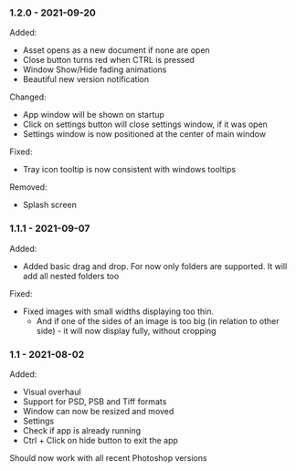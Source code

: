 ### 1.2.0 - 2021-09-20

Added:
- Asset opens as a new document if none are open
- Close button turns red when CTRL is pressed
- Window Show/Hide fading animations
- Beautiful new version notification

Changed:
- App window will be shown on startup
- Click on settings button will close settings window, if it was open
- Settings window is now positioned at the center of main window

Fixed:
- Tray icon tooltip is now consistent with windows tooltips

Removed:
- Splash screen

### 1.1.1 - 2021-09-07

Added:
- Added basic drag and drop. For now only folders are supported. It will add all nested folders too

Fixed:
- Fixed images with small widths displaying too thin.
	- And if one of the sides of an image is too big (in relation to other side) - it will now display fully, without cropping

### 1.1 - 2021-08-02

Added:
- Visual overhaul
- Support for PSD, PSB and Tiff formats
- Window can now be resized and moved
- Settings
- Check if app is already running
- Ctrl + Click on hide button to exit the app

Should now work with all recent Photoshop versions
